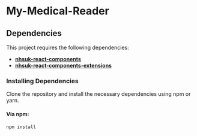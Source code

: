 # My-Medical-Reader

## Dependencies

This project requires the following dependencies:

- [**nhsuk-react-components**](https://www.npmjs.com/package/nhsuk-react-components)
- [**nhsuk-react-components-extensions**](https://www.npmjs.com/package/nhsuk-react-components-extensions)

### Installing Dependencies

Clone the repository and install the necessary dependencies using npm or yarn.

#### Via npm:

```bash
npm install
